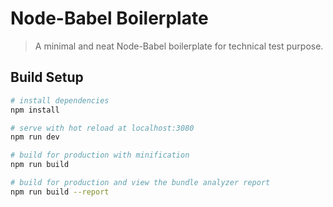 # Node-Babel Boilerplate

> A minimal and neat Node-Babel boilerplate for technical test purpose.

## Build Setup

```bash
# install dependencies
npm install

# serve with hot reload at localhost:3080
npm run dev

# build for production with minification
npm run build

# build for production and view the bundle analyzer report
npm run build --report
```
